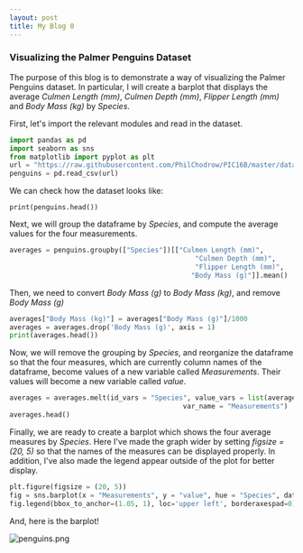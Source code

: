 ```yaml
---
layout: post
title: My Blog 0
---
```


### Visualizing the Palmer Penguins Dataset

The purpose of this blog is to demonstrate a way of visualizing the Palmer Penguins dataset. In particular, I will create a barplot that displays the average *Culmen Length (mm)*, *Culmen Depth (mm)*, *Flipper Length (mm)* and *Body Mass (kg)* by *Species*.

First, let's import the relevant modules and read in the dataset.

```python
import pandas as pd
import seaborn as sns 
from matplotlib import pyplot as plt
url = "https://raw.githubusercontent.com/PhilChodrow/PIC16B/master/datasets/palmer_penguins.csv"
penguins = pd.read_csv(url)
```
We can check how the dataset looks like:

```
print(penguins.head())
```

Next, we will group the dataframe by *Species*, and compute the average values for the four measurements.

```python
averages = penguins.groupby(["Species"])[["Culmen Length (mm)",
                                              "Culmen Depth (mm)",
                                              "Flipper Length (mm)",
                                             "Body Mass (g)"]].mean()
```

Then, we need to convert *Body Mass (g)* to *Body Mass (kg)*, and remove *Body Mass (g)*

```python
averages["Body Mass (kg)"] = averages["Body Mass (g)"]/1000
averages = averages.drop('Body Mass (g)', axis = 1)
print(averages.head())
```
Now, we will remove the grouping by *Species*, and reorganize the dataframe so that the four measures, which are currently column names of the dataframe, become values of a new variable called *Measurements*. Their values will become a new variable called *value*. 

```python
averages = averages.melt(id_vars = "Species", value_vars = list(averages.columns)[1:],
                                           var_name = "Measurements")
averages.head()
```

Finally, we are ready to create a barplot which shows the four average measures by *Species*. Here I've made the graph wider by setting *figsize = (20, 5)* so that the names of the measures can be displayed properly. In addition, I've also made the legend appear outside of the plot for better display. 

```python
plt.figure(figsize = (20, 5))
fig = sns.barplot(x = "Measurements", y = "value", hue = "Species", data = averages)
fig.legend(bbox_to_anchor=(1.05, 1), loc='upper left', borderaxespad=0)
```

And, here is the barplot!

![penguins.png](/PIC16B/jianili31.github.io/images/penguins.png)
